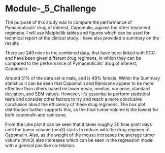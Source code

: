 # Module-_5_Challenge
The purpose of this study was to compare the performance of Pymaceuticals’ drug of interest, Capomulin, against the other treatment regimens.
I will use Matplotlib tables and figures which can be used for technical report of the clinical study. I have also provided a summary on the results

There are 249 mice in the combined data, that have been linked with SCC and have been given different drug regimens, in which they can be compared to the performance of Pymaceuticals’ drug of interest, Capomulin. 

Around 51% of the data set is male, and is 49% female. Within the Summary statistics it can be seen that Capomulin and Ramicane appear to be more effective than others based on lower mean, median, variance, standard deviation, and SEM values. However, it's essential to perform statistical tests and consider other factors to try and reach a more conclusive conclusion about the efficiency of these drug regimens. The box plot distribution further supports this, as the final tumor volume is the lowest for both capomulin and ramicane. 

From the Line plot it can be seen that it takes roughly 20 time point days until the tumor volume (mm3) starts to reduce with the drug regimen of Capomulin. Also, as the weight of the mouse increases the average tumor volume (mm3) also increases which can be seen in the regression model with a general positive correlation. 
